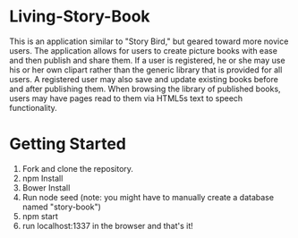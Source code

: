 # Living-Story-Book
This is an application similar to "Story Bird," but geared toward more novice users. The application allows for users to create picture books with ease and then publish and share them.  If a user is registered, he or she may use his or her own clipart rather than the generic library that is provided for all users.  A registered user may also save and update existing books before and after publishing them.  When browsing the library of published books, users may have pages read to them via HTML5s text to speech functionality.

# Getting Started
1) Fork and clone the repository.  
2) npm Install  
3) Bower Install  
4) Run node seed (note: you might have to manually create a database named "story-book")  
5) npm start  
6) run localhost:1337 in the browser and that's it!  

